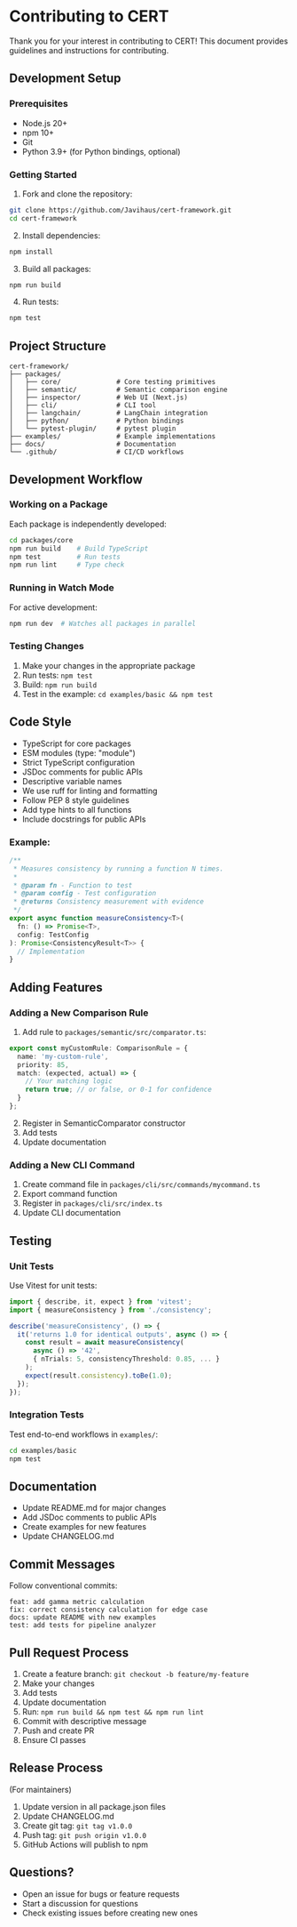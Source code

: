 # Contributing to CERT

Thank you for your interest in contributing to CERT! This document provides guidelines and instructions for contributing.

## Development Setup

### Prerequisites

- Node.js 20+
- npm 10+
- Git
- Python 3.9+ (for Python bindings, optional)

### Getting Started

1. Fork and clone the repository:
```bash
git clone https://github.com/Javihaus/cert-framework.git
cd cert-framework
```

2. Install dependencies:
```bash
npm install
```

3. Build all packages:
```bash
npm run build
```

4. Run tests:
```bash
npm test
```

## Project Structure

```
cert-framework/
├── packages/
│   ├── core/              # Core testing primitives
│   ├── semantic/          # Semantic comparison engine
│   ├── inspector/         # Web UI (Next.js)
│   ├── cli/               # CLI tool
│   ├── langchain/         # LangChain integration
│   ├── python/            # Python bindings
│   └── pytest-plugin/     # pytest plugin
├── examples/              # Example implementations
├── docs/                  # Documentation
└── .github/               # CI/CD workflows
```

## Development Workflow

### Working on a Package

Each package is independently developed:

```bash
cd packages/core
npm run build    # Build TypeScript
npm test         # Run tests
npm run lint     # Type check
```

### Running in Watch Mode

For active development:

```bash
npm run dev  # Watches all packages in parallel
```

### Testing Changes

1. Make your changes in the appropriate package
2. Run tests: `npm test`
3. Build: `npm run build`
4. Test in the example: `cd examples/basic && npm test`

## Code Style

- TypeScript for core packages
- ESM modules (type: "module")
- Strict TypeScript configuration
- JSDoc comments for public APIs
- Descriptive variable names
- We use ruff for linting and formatting
- Follow PEP 8 style guidelines
- Add type hints to all functions
- Include docstrings for public APIs

### Example:

```typescript
/**
 * Measures consistency by running a function N times.
 *
 * @param fn - Function to test
 * @param config - Test configuration
 * @returns Consistency measurement with evidence
 */
export async function measureConsistency<T>(
  fn: () => Promise<T>,
  config: TestConfig
): Promise<ConsistencyResult<T>> {
  // Implementation
}
```

## Adding Features

### Adding a New Comparison Rule

1. Add rule to `packages/semantic/src/comparator.ts`:
```typescript
export const myCustomRule: ComparisonRule = {
  name: 'my-custom-rule',
  priority: 85,
  match: (expected, actual) => {
    // Your matching logic
    return true; // or false, or 0-1 for confidence
  }
};
```

2. Register in SemanticComparator constructor
3. Add tests
4. Update documentation

### Adding a New CLI Command

1. Create command file in `packages/cli/src/commands/mycommand.ts`
2. Export command function
3. Register in `packages/cli/src/index.ts`
4. Update CLI documentation

## Testing

### Unit Tests

Use Vitest for unit tests:

```typescript
import { describe, it, expect } from 'vitest';
import { measureConsistency } from './consistency';

describe('measureConsistency', () => {
  it('returns 1.0 for identical outputs', async () => {
    const result = await measureConsistency(
      async () => '42',
      { nTrials: 5, consistencyThreshold: 0.85, ... }
    );
    expect(result.consistency).toBe(1.0);
  });
});
```

### Integration Tests

Test end-to-end workflows in `examples/`:

```bash
cd examples/basic
npm test
```

## Documentation

- Update README.md for major changes
- Add JSDoc comments to public APIs
- Create examples for new features
- Update CHANGELOG.md

## Commit Messages

Follow conventional commits:

```
feat: add gamma metric calculation
fix: correct consistency calculation for edge case
docs: update README with new examples
test: add tests for pipeline analyzer
```

## Pull Request Process

1. Create a feature branch: `git checkout -b feature/my-feature`
2. Make your changes
3. Add tests
4. Update documentation
5. Run: `npm run build && npm test && npm run lint`
6. Commit with descriptive message
7. Push and create PR
8. Ensure CI passes

## Release Process

(For maintainers)

1. Update version in all package.json files
2. Update CHANGELOG.md
3. Create git tag: `git tag v1.0.0`
4. Push tag: `git push origin v1.0.0`
5. GitHub Actions will publish to npm

## Questions?

- Open an issue for bugs or feature requests
- Start a discussion for questions
- Check existing issues before creating new ones

